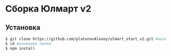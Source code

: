 # Сборка Юлмарт v2

## Установка

```sh
$ git clone https://github.com/platonovAlexey/ulmart_start_v2.git #название папки
$ cd #название папки
$ npm install
```

